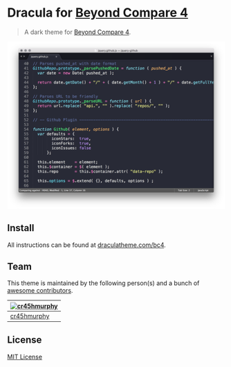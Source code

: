# Dracula for [Beyond Compare 4](https://www.scootersoftware.com/download.php)

> A dark theme for [Beyond Compare 4](https://www.scootersoftware.com/download.php).

![Screenshot](./screenshot.png)

## Install

All instructions can be found at [draculatheme.com/bc4](https://draculatheme.com/bc4).

## Team

This theme is maintained by the following person(s) and a bunch of [awesome contributors](https://github.com/dracula/template/graphs/contributors).

[![cr45hmurphy](https://github.com/cr45hmurphy.png?size=100)](https://github.com/cr45hmurphy) |
--- |
[cr45hmurphy](https://github.com/cr45hmurphy) |

## License

[MIT License](./LICENSE)
